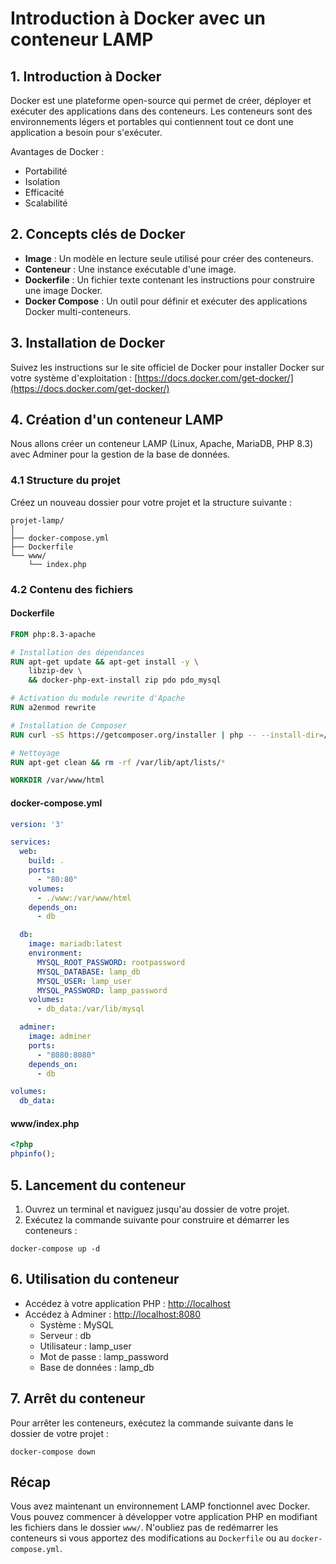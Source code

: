 # Introduction à Docker avec un conteneur LAMP

## 1. Introduction à Docker

Docker est une plateforme open-source qui permet de créer, déployer et exécuter des applications dans des conteneurs. Les conteneurs sont des environnements légers et portables qui contiennent tout ce dont une application a besoin pour s'exécuter.

Avantages de Docker :
- Portabilité
- Isolation
- Efficacité
- Scalabilité

## 2. Concepts clés de Docker

- **Image** : Un modèle en lecture seule utilisé pour créer des conteneurs.
- **Conteneur** : Une instance exécutable d'une image.
- **Dockerfile** : Un fichier texte contenant les instructions pour construire une image Docker.
- **Docker Compose** : Un outil pour définir et exécuter des applications Docker multi-conteneurs.

## 3. Installation de Docker

Suivez les instructions sur le site officiel de Docker pour installer Docker sur votre système d'exploitation :
[https://docs.docker.com/get-docker/](https://docs.docker.com/get-docker/)

## 4. Création d'un conteneur LAMP

Nous allons créer un conteneur LAMP (Linux, Apache, MariaDB, PHP 8.3) avec Adminer pour la gestion de la base de données.

### 4.1 Structure du projet

Créez un nouveau dossier pour votre projet et la structure suivante :

```
projet-lamp/
│
├── docker-compose.yml
├── Dockerfile
└── www/
    └── index.php
```

### 4.2 Contenu des fichiers

#### Dockerfile

```Dockerfile
FROM php:8.3-apache

# Installation des dépendances
RUN apt-get update && apt-get install -y \
    libzip-dev \
    && docker-php-ext-install zip pdo pdo_mysql

# Activation du module rewrite d'Apache
RUN a2enmod rewrite

# Installation de Composer
RUN curl -sS https://getcomposer.org/installer | php -- --install-dir=/usr/local/bin --filename=composer

# Nettoyage
RUN apt-get clean && rm -rf /var/lib/apt/lists/*

WORKDIR /var/www/html
```

#### docker-compose.yml

```yaml
version: '3'

services:
  web:
    build: .
    ports:
      - "80:80"
    volumes:
      - ./www:/var/www/html
    depends_on:
      - db

  db:
    image: mariadb:latest
    environment:
      MYSQL_ROOT_PASSWORD: rootpassword
      MYSQL_DATABASE: lamp_db
      MYSQL_USER: lamp_user
      MYSQL_PASSWORD: lamp_password
    volumes:
      - db_data:/var/lib/mysql

  adminer:
    image: adminer
    ports:
      - "8080:8080"
    depends_on:
      - db

volumes:
  db_data:
```

#### www/index.php

```php
<?php
phpinfo();
```

## 5. Lancement du conteneur

1. Ouvrez un terminal et naviguez jusqu'au dossier de votre projet.
2. Exécutez la commande suivante pour construire et démarrer les conteneurs :

```
docker-compose up -d
```

## 6. Utilisation du conteneur

- Accédez à votre application PHP : [http://localhost](http://localhost)
- Accédez à Adminer : [http://localhost:8080](http://localhost:8080)
  - Système : MySQL
  - Serveur : db
  - Utilisateur : lamp_user
  - Mot de passe : lamp_password
  - Base de données : lamp_db

## 7. Arrêt du conteneur

Pour arrêter les conteneurs, exécutez la commande suivante dans le dossier de votre projet :

```
docker-compose down
```

## Récap

Vous avez maintenant un environnement LAMP fonctionnel avec Docker. Vous pouvez commencer à développer votre application PHP en modifiant les fichiers dans le dossier `www/`. N'oubliez pas de redémarrer les conteneurs si vous apportez des modifications au `Dockerfile` ou au `docker-compose.yml`.
